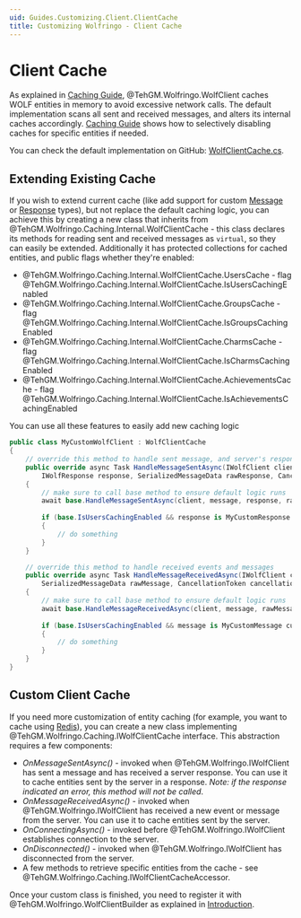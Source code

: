 ```yaml
---
uid: Guides.Customizing.Client.ClientCache
title: Customizing Wolfringo - Client Cache
---
```


# Client Cache
As explained in [Caching Guide](xref:Guides.Features.Caching), @TehGM.Wolfringo.WolfClient caches WOLF entities in memory to avoid excessive network calls. The default implementation scans all sent and received messages, and alters its internal caches accordingly. [Caching Guide](xref:Guides.Features.Caching) shows how to selectively disabling caches for specific entities if needed.

You can check the default implementation on GitHub: [WolfClientCache.cs](https://github.com/TehGM/Wolfringo/blob/master/Wolfringo.Core/Caching/Internal/WolfClientCache.cs).

## Extending Existing Cache
If you wish to extend current cache (like add support for custom [Message](xref:Guides.Customizing.Client.Messages) or [Response](xref:Guides.Customizing.Client.Responses) types), but not replace the default caching logic, you can achieve this by creating a new class that inherits from @TehGM.Wolfringo.Caching.Internal.WolfClientCache - this class declares its methods for reading sent and received messages as `virtual`, so they can easily be extended. Additionally it has protected collections for cached entities, and public flags whether they're enabled:
- @TehGM.Wolfringo.Caching.Internal.WolfClientCache.UsersCache - flag @TehGM.Wolfringo.Caching.Internal.WolfClientCache.IsUsersCachingEnabled
- @TehGM.Wolfringo.Caching.Internal.WolfClientCache.GroupsCache - flag @TehGM.Wolfringo.Caching.Internal.WolfClientCache.IsGroupsCachingEnabled
- @TehGM.Wolfringo.Caching.Internal.WolfClientCache.CharmsCache - flag @TehGM.Wolfringo.Caching.Internal.WolfClientCache.IsCharmsCachingEnabled
- @TehGM.Wolfringo.Caching.Internal.WolfClientCache.AchievementsCache - flag @TehGM.Wolfringo.Caching.Internal.WolfClientCache.IsAchievementsCachingEnabled

You can use all these features to easily add new caching logic

```csharp
public class MyCustomWolfClient : WolfClientCache
{
    // override this method to handle sent message, and server's response
    public override async Task HandleMessageSentAsync(IWolfClient client, IWolfMessage message, 
        IWolfResponse response, SerializedMessageData rawResponse, CancellationToken cancellationToken = default)
    {
        // make sure to call base method to ensure default logic runs
        await base.HandleMessageSentAsync(client, message, response, rawResponse, cancellationToken);
        
        if (base.IsUsersCachingEnabled && response is MyCustomResponse customResponse)
        {
            // do something
        }
    }

    // override this method to handle received events and messages
    public override async Task HandleMessageReceivedAsync(IWolfClient client, IWolfMessage message, 
        SerializedMessageData rawMessage, CancellationToken cancellationToken = default)
    {
        // make sure to call base method to ensure default logic runs
        await base.HandleMessageReceivedAsync(client, message, rawMessage, cancellationToken);
        
        if (base.IsUsersCachingEnabled && message is MyCustomMessage customMessage)
        {
            // do something
        }
    }
}
```

## Custom Client Cache
If you need more customization of entity caching (for example, you want to cache using [Redis](https://redis.io/)), you can create a new class implementing @TehGM.Wolfringo.Caching.IWolfClientCache interface. This abstraction requires a few components:
- *OnMessageSentAsync()* - invoked when @TehGM.Wolfringo.IWolfClient has sent a message and has received a server response. You can use it to cache entities sent by the server in a response. *Note: if the response indicated an error, this method will not be called*.
- *OnMessageReceivedAsync()* - invoked when @TehGM.Wolfringo.IWolfClient has received a new event or message from the server. You can use it to cache entities sent by the server.
- *OnConnectingAsync()* - invoked before @TehGM.Wolfringo.IWolfClient establishes connection to the server.
- *OnDisconnected()* - invoked when @TehGM.Wolfringo.IWolfClient has disconnected from the server.
- A few methods to retrieve specific entities from the cache - see @TehGM.Wolfringo.Caching.IWolfClientCacheAccessor.

Once your custom class is finished, you need to register it with @TehGM.Wolfringo.WolfClientBuilder as explained in [Introduction](xref:Guides.Customizing.Intro).